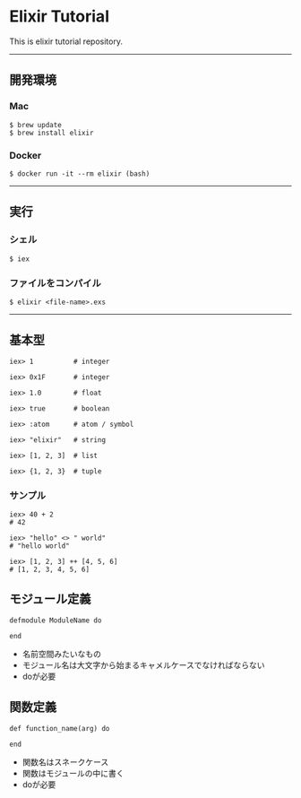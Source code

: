 # Elixir Tutorial
This is elixir tutorial repository.

---

## 開発環境

### Mac

```
$ brew update
$ brew install elixir
```

### Docker

```
$ docker run -it --rm elixir (bash)
```

---

## 実行

### シェル

```
$ iex
```

### ファイルをコンパイル

```
$ elixir <file-name>.exs
```

---

## 基本型

```
iex> 1          # integer

iex> 0x1F       # integer

iex> 1.0        # float

iex> true       # boolean

iex> :atom      # atom / symbol

iex> "elixir"   # string

iex> [1, 2, 3]  # list

iex> {1, 2, 3}  # tuple
```

### サンプル

```
iex> 40 + 2
# 42

iex> "hello" <> " world"
# "hello world"

iex> [1, 2, 3] ++ [4, 5, 6]
# [1, 2, 3, 4, 5, 6]
```

## モジュール定義

```
defmodule ModuleName do

end
```

- 名前空間みたいなもの
- モジュール名は大文字から始まるキャメルケースでなければならない
- doが必要

## 関数定義

```
def function_name(arg) do

end
```

- 関数名はスネークケース
- 関数はモジュールの中に書く
- doが必要

